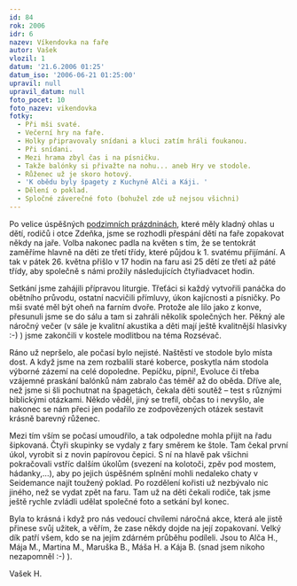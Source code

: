 ```yaml
---
id: 84
rok: 2006
idr: 6
nazev: Víkendovka na faře
autor: Vašek
vlozil: 1
datum: '21.6.2006 01:25'
datum_iso: '2006-06-21 01:25:00'
upravil: null
upravil_datum: null
foto_pocet: 10
foto_nazev: vikendovka
fotky:
  - Při mši svaté.
  - Večerní hry na faře.
  - Holky připravovaly snídani a kluci zatím hráli foukanou.
  - Při snídani.
  - Mezi hrama zbyl čas i na písničku.
  - Takže balónky si přivažte na nohu... aneb Hry ve stodole.
  - Růženec už je skoro hotový.
  - 'K obědu byly špagety z Kuchyně Alči a Káji. '
  - Dělení o poklad.
  - Spločné záverečné foto (bohužel zde už nejsou všichni)
---
```

Po velice úspěšných <a href="/zpravy/2005-15"> podzimních prázdninách</a>, které měly kladný ohlas u dětí, rodičů i otce Zdeňka,  jsme se rozhodli přespání dětí na faře zopakovat někdy na jaře. Volba nakonec padla na květen s tím, že se tentokrát zaměříme hlavně na děti ze třetí třídy, které půjdou k 1. svatému přijímání. A tak  v pátek 26. května přišlo v 17 hodin na faru asi 25 dětí ze třetí až páté třídy, aby společně s námi prožily následujících čtyřiadvacet hodin. <p>
Setkání jsme zahájili přípravou liturgie. Třeťáci si každý vytvořili panáčka do obětního průvodu, ostatní nacvičili přímluvy, úkon kajícnosti a písničky. Po mši svaté měl být oheň na farním dvoře. Protože ale lilo jako z konve, přesunuli jsme se do sálu a tam si zahráli několik společných her. Pěkný ale náročný večer (v sále je kvalitní akustika a děti mají ještě kvalitnější hlasivky :-) ) jsme zakončili v kostele modlitbou na téma Rozsévač.<p>
Ráno už nepršelo, ale počasí bylo nejisté. Naštěstí ve stodole bylo místa dost. A když jsme na zem rozbalili staré koberce, poskytla nám stodola výborné zázemí na celé dopoledne. Pepíčku, pípni!, Evoluce či třeba vzájemné praskání balónků nám zabralo čas téměř až do oběda. Dříve ale, než jsme si šli pochutnat na špagetách, čekala děti soutěž – test s různými biblickými otázkami. Někdo věděl, jiný se trefil, občas to i nevyšlo, ale nakonec se nám přeci jen podařilo ze zodpovězených otázek sestavit krásně barevný růženec.<p>
Mezi tím vším se počasí umoudřilo, a tak odpoledne mohla přijít na řadu šipkovaná. Čtyři skupinky se vydaly z fary směrem ke štole. Tam čekal první úkol, vyrobit si z novin papírovou čepici. S ní na hlavě pak všichni pokračovali vstříc dalším úkolům (svezení na kolotoči, zpěv pod mostem, hádanky,...), aby po jejich úspěšném splnění mohli nedaleko chaty v Seidemance najít toužený poklad. Po rozdělení kořisti už nezbývalo nic jiného, než se vydat zpět na faru. Tam už na děti čekali rodiče, tak jsme ještě rychle zvládli udělat společné foto a setkání byl konec.<p>
Byla to krásná i když pro nás vedoucí chvílemi náročná akce, která ale jistě přinese svůj užitek, a věřím, že zase někdy dojde na její zopakovaní. Velký dík patří všem, kdo se na jejím zdárném průběhu podíleli. Jsou to Alča H., Mája M., Martina M., Maruška B., Máša H. a Kája B. (snad jsem nikoho nezapomněl :-) ).<p>
Vašek H.
